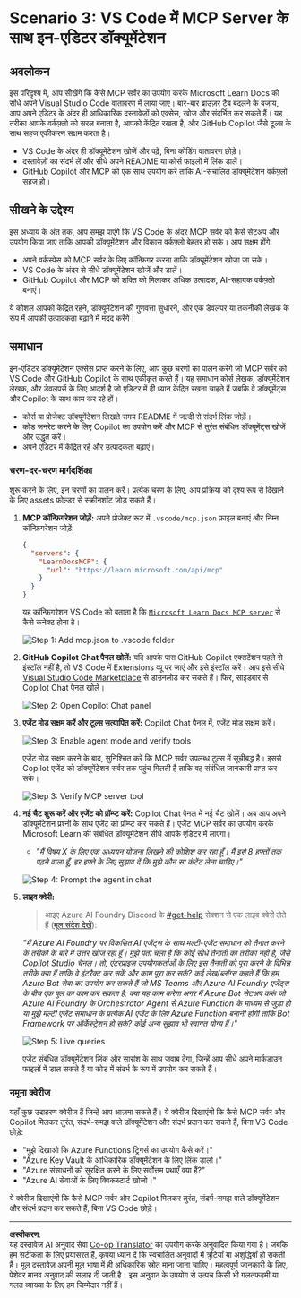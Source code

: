 <!--
CO_OP_TRANSLATOR_METADATA:
{
  "original_hash": "db532b1ec386c9ce38c791653dc3c881",
  "translation_date": "2025-07-14T06:48:53+00:00",
  "source_file": "09-CaseStudy/docs-mcp/solution/scenario3/README.md",
  "language_code": "hi"
}
-->
# Scenario 3: VS Code में MCP Server के साथ इन-एडिटर डॉक्यूमेंटेशन

## अवलोकन

इस परिदृश्य में, आप सीखेंगे कि कैसे MCP सर्वर का उपयोग करके Microsoft Learn Docs को सीधे अपने Visual Studio Code वातावरण में लाया जाए। बार-बार ब्राउज़र टैब बदलने के बजाय, आप अपने एडिटर के अंदर ही आधिकारिक दस्तावेज़ों को एक्सेस, खोज और संदर्भित कर सकते हैं। यह तरीका आपके वर्कफ़्लो को सरल बनाता है, आपको केंद्रित रखता है, और GitHub Copilot जैसे टूल्स के साथ सहज एकीकरण सक्षम करता है।

- VS Code के अंदर ही डॉक्यूमेंटेशन खोजें और पढ़ें, बिना कोडिंग वातावरण छोड़े।
- दस्तावेज़ों का संदर्भ लें और सीधे अपने README या कोर्स फाइलों में लिंक डालें।
- GitHub Copilot और MCP को एक साथ उपयोग करें ताकि AI-संचालित डॉक्यूमेंटेशन वर्कफ़्लो सहज हो।

## सीखने के उद्देश्य

इस अध्याय के अंत तक, आप समझ पाएंगे कि VS Code के अंदर MCP सर्वर को कैसे सेटअप और उपयोग किया जाए ताकि आपकी डॉक्यूमेंटेशन और विकास वर्कफ़्लो बेहतर हो सके। आप सक्षम होंगे:

- अपने वर्कस्पेस को MCP सर्वर के लिए कॉन्फ़िगर करना ताकि डॉक्यूमेंटेशन खोजा जा सके।
- VS Code के अंदर से सीधे डॉक्यूमेंटेशन खोजें और डालें।
- GitHub Copilot और MCP की शक्ति को मिलाकर अधिक उत्पादक, AI-सहायक वर्कफ़्लो बनाएं।

ये कौशल आपको केंद्रित रहने, डॉक्यूमेंटेशन की गुणवत्ता सुधारने, और एक डेवलपर या तकनीकी लेखक के रूप में आपकी उत्पादकता बढ़ाने में मदद करेंगे।

## समाधान

इन-एडिटर डॉक्यूमेंटेशन एक्सेस प्राप्त करने के लिए, आप कुछ चरणों का पालन करेंगे जो MCP सर्वर को VS Code और GitHub Copilot के साथ एकीकृत करते हैं। यह समाधान कोर्स लेखक, डॉक्यूमेंटेशन लेखक, और डेवलपर्स के लिए आदर्श है जो एडिटर में ही ध्यान केंद्रित रखना चाहते हैं जबकि वे डॉक्यूमेंट्स और Copilot के साथ काम कर रहे हों।

- कोर्स या प्रोजेक्ट डॉक्यूमेंटेशन लिखते समय README में जल्दी से संदर्भ लिंक जोड़ें।
- कोड जनरेट करने के लिए Copilot का उपयोग करें और MCP से तुरंत संबंधित डॉक्यूमेंट्स खोजें और उद्धृत करें।
- अपने एडिटर में केंद्रित रहें और उत्पादकता बढ़ाएं।

### चरण-दर-चरण मार्गदर्शिका

शुरू करने के लिए, इन चरणों का पालन करें। प्रत्येक चरण के लिए, आप प्रक्रिया को दृश्य रूप से दिखाने के लिए assets फ़ोल्डर से स्क्रीनशॉट जोड़ सकते हैं।

1. **MCP कॉन्फ़िगरेशन जोड़ें:**
   अपने प्रोजेक्ट रूट में `.vscode/mcp.json` फ़ाइल बनाएं और निम्न कॉन्फ़िगरेशन जोड़ें:
   ```json
   {
     "servers": {
       "LearnDocsMCP": {
         "url": "https://learn.microsoft.com/api/mcp"
       }
     }
   }
   ```
   यह कॉन्फ़िगरेशन VS Code को बताता है कि [`Microsoft Learn Docs MCP server`](https://github.com/MicrosoftDocs/mcp) से कैसे कनेक्ट होना है।
   
   ![Step 1: Add mcp.json to .vscode folder](../../../../../../translated_images/step1-mcp-json.c06a007fccc3edfaf0598a31903c9ec71476d9fd3ae6c1b2b4321fd38688ca4b.hi.png)
    
2. **GitHub Copilot Chat पैनल खोलें:**
   यदि आपके पास GitHub Copilot एक्सटेंशन पहले से इंस्टॉल नहीं है, तो VS Code में Extensions व्यू पर जाएं और इसे इंस्टॉल करें। आप इसे सीधे [Visual Studio Code Marketplace](https://marketplace.visualstudio.com/items?itemName=GitHub.copilot-chat) से डाउनलोड कर सकते हैं। फिर, साइडबार से Copilot Chat पैनल खोलें।

   ![Step 2: Open Copilot Chat panel](../../../../../../translated_images/step2-copilot-panel.f1cc86e9b9b8cd1a85e4df4923de8bafee4830541ab255e3c90c09777fed97db.hi.png)

3. **एजेंट मोड सक्षम करें और टूल्स सत्यापित करें:**
   Copilot Chat पैनल में, एजेंट मोड सक्षम करें।

   ![Step 3: Enable agent mode and verify tools](../../../../../../translated_images/step3-agent-mode.cdc32520fd7dd1d149c3f5226763c1d85a06d3c041d4cc983447625bdbeff4d4.hi.png)

   एजेंट मोड सक्षम करने के बाद, सुनिश्चित करें कि MCP सर्वर उपलब्ध टूल्स में सूचीबद्ध है। इससे Copilot एजेंट को डॉक्यूमेंटेशन सर्वर तक पहुंच मिलती है ताकि वह संबंधित जानकारी प्राप्त कर सके।
   
   ![Step 3: Verify MCP server tool](../../../../../../translated_images/step3-verify-mcp-tool.76096a6329cbfecd42888780f322370a0d8c8fa003ed3eeb7ccd23f0fc50c1ad.hi.png)

4. **नई चैट शुरू करें और एजेंट को प्रॉम्प्ट करें:**
   Copilot Chat पैनल में नई चैट खोलें। अब आप अपने डॉक्यूमेंटेशन प्रश्नों के साथ एजेंट को प्रॉम्प्ट कर सकते हैं। एजेंट MCP सर्वर का उपयोग करके Microsoft Learn की संबंधित डॉक्यूमेंटेशन सीधे आपके एडिटर में लाएगा।

   - *"मैं विषय X के लिए एक अध्ययन योजना लिखने की कोशिश कर रहा हूँ। मैं इसे 8 हफ्तों तक पढ़ने वाला हूँ, हर हफ्ते के लिए सुझाव दें कि मुझे कौन सा कंटेंट लेना चाहिए।"*

   ![Step 4: Prompt the agent in chat](../../../../../../translated_images/step4-prompt-chat.12187bb001605efc5077992b621f0fcd1df12023c5dce0464f8eb8f3d595218f.hi.png)

5. **लाइव क्वेरी:**

   > आइए Azure AI Foundry Discord के [#get-help](https://discord.gg/D6cRhjHWSC) सेक्शन से एक लाइव क्वेरी लेते हैं ([मूल संदेश देखें](https://discord.com/channels/1113626258182504448/1385498306720829572)):
   
   *"मैं Azure AI Foundry पर विकसित AI एजेंट्स के साथ मल्टी-एजेंट समाधान को तैनात करने के तरीकों के बारे में उत्तर खोज रहा हूँ। मुझे पता चला है कि कोई सीधे तैनाती का तरीका नहीं है, जैसे Copilot Studio चैनल। तो, एंटरप्राइज उपयोगकर्ताओं के लिए इस तैनाती को पूरा करने के विभिन्न तरीके क्या हैं ताकि वे इंटरैक्ट कर सकें और काम पूरा कर सकें?
कई लेख/ब्लॉग्स कहते हैं कि हम Azure Bot सेवा का उपयोग कर सकते हैं जो MS Teams और Azure AI Foundry एजेंट्स के बीच एक पुल का काम कर सकता है, क्या यह काम करेगा अगर मैं Azure Bot सेटअप करूं जो Azure AI Foundry के Orchestrator Agent से Azure Function के माध्यम से जुड़ा हो या मुझे मल्टी एजेंट समाधान के प्रत्येक AI एजेंट के लिए Azure Function बनानी होगी ताकि Bot Framework पर ऑर्केस्ट्रेशन हो सके? कोई अन्य सुझाव भी स्वागत योग्य हैं।"*

   ![Step 5: Live queries](../../../../../../translated_images/step5-live-queries.49db3e4a50bea27327e3cb18c24d263b7d134930d78e7392f9515a1c00264a7f.hi.png)

   एजेंट संबंधित डॉक्यूमेंटेशन लिंक और सारांश के साथ जवाब देगा, जिन्हें आप सीधे अपने मार्कडाउन फाइलों में डाल सकते हैं या कोड में संदर्भ के रूप में उपयोग कर सकते हैं।

### नमूना क्वेरीज

यहाँ कुछ उदाहरण क्वेरीज हैं जिन्हें आप आज़मा सकते हैं। ये क्वेरीज दिखाएंगी कि कैसे MCP सर्वर और Copilot मिलकर तुरंत, संदर्भ-समझ वाले डॉक्यूमेंटेशन और संदर्भ प्रदान कर सकते हैं, बिना VS Code छोड़े:

- "मुझे दिखाओ कि Azure Functions ट्रिगर्स का उपयोग कैसे करें।"
- "Azure Key Vault के आधिकारिक डॉक्यूमेंटेशन के लिए लिंक डालो।"
- "Azure संसाधनों को सुरक्षित करने के लिए सर्वोत्तम प्रथाएँ क्या हैं?"
- "Azure AI सेवाओं के लिए क्विकस्टार्ट खोजो।"

ये क्वेरीज दिखाएंगी कि कैसे MCP सर्वर और Copilot मिलकर तुरंत, संदर्भ-समझ वाले डॉक्यूमेंटेशन और संदर्भ प्रदान कर सकते हैं, बिना VS Code छोड़े।

---

**अस्वीकरण**:  
यह दस्तावेज़ AI अनुवाद सेवा [Co-op Translator](https://github.com/Azure/co-op-translator) का उपयोग करके अनुवादित किया गया है। जबकि हम सटीकता के लिए प्रयासरत हैं, कृपया ध्यान दें कि स्वचालित अनुवादों में त्रुटियाँ या अशुद्धियाँ हो सकती हैं। मूल दस्तावेज़ अपनी मूल भाषा में ही अधिकारिक स्रोत माना जाना चाहिए। महत्वपूर्ण जानकारी के लिए, पेशेवर मानव अनुवाद की सलाह दी जाती है। इस अनुवाद के उपयोग से उत्पन्न किसी भी गलतफहमी या गलत व्याख्या के लिए हम जिम्मेदार नहीं हैं।